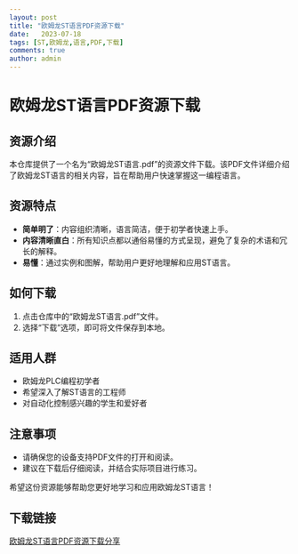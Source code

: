 ```yaml
---
layout: post
title: "欧姆龙ST语言PDF资源下载"
date:   2023-07-18
tags: [ST,欧姆龙,语言,PDF,下载]
comments: true
author: admin
---
```

# 欧姆龙ST语言PDF资源下载

## 资源介绍

本仓库提供了一个名为“欧姆龙ST语言.pdf”的资源文件下载。该PDF文件详细介绍了欧姆龙ST语言的相关内容，旨在帮助用户快速掌握这一编程语言。

## 资源特点

- **简单明了**：内容组织清晰，语言简洁，便于初学者快速上手。
- **内容清晰直白**：所有知识点都以通俗易懂的方式呈现，避免了复杂的术语和冗长的解释。
- **易懂**：通过实例和图解，帮助用户更好地理解和应用ST语言。

## 如何下载

1. 点击仓库中的“欧姆龙ST语言.pdf”文件。
2. 选择“下载”选项，即可将文件保存到本地。

## 适用人群

- 欧姆龙PLC编程初学者
- 希望深入了解ST语言的工程师
- 对自动化控制感兴趣的学生和爱好者

## 注意事项

- 请确保您的设备支持PDF文件的打开和阅读。
- 建议在下载后仔细阅读，并结合实际项目进行练习。

希望这份资源能够帮助您更好地学习和应用欧姆龙ST语言！

## 下载链接

[欧姆龙ST语言PDF资源下载分享](https://pan.quark.cn/s/2a8d10978784)